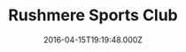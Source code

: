 ---
date: 2016-04-15T19:19:48.000Z
title: Rushmere Sports Club
latitude: 52.06863720729068
longitude: 1.21106595698126
category: checkin
---